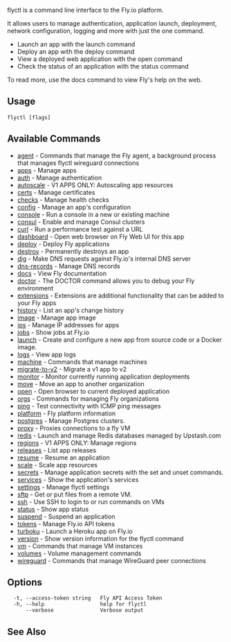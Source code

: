 flyctl is a command line interface to the Fly.io platform.

It allows users to manage authentication, application launch,
deployment, network configuration, logging and more with just the
one command.

* Launch an app with the launch command
* Deploy an app with the deploy command
* View a deployed web application with the open command
* Check the status of an application with the status command

To read more, use the docs command to view Fly's help on the web.
		

## Usage
~~~
flyctl [flags]
~~~

## Available Commands
* [agent](/docs/flyctl/agent/)	 - Commands that manage the Fly agent, a background process that manages flyctl wireguard connections
* [apps](/docs/flyctl/apps/)	 - Manage apps
* [auth](/docs/flyctl/auth/)	 - Manage authentication
* [autoscale](/docs/flyctl/autoscale/)	 - V1 APPS ONLY: Autoscaling app resources
* [certs](/docs/flyctl/certs/)	 - Manage certificates
* [checks](/docs/flyctl/checks/)	 - Manage health checks
* [config](/docs/flyctl/config/)	 - Manage an app's configuration
* [console](/docs/flyctl/console/)	 - Run a console in a new or existing machine
* [consul](/docs/flyctl/consul/)	 - Enable and manage Consul clusters
* [curl](/docs/flyctl/curl/)	 - Run a performance test against a URL
* [dashboard](/docs/flyctl/dashboard/)	 - Open web browser on Fly Web UI for this app
* [deploy](/docs/flyctl/deploy/)	 - Deploy Fly applications
* [destroy](/docs/flyctl/destroy/)	 - Permanently destroys an app
* [dig](/docs/flyctl/dig/)	 - Make DNS requests against Fly.io's internal DNS server
* [dns-records](/docs/flyctl/dns-records/)	 - Manage DNS records
* [docs](/docs/flyctl/docs/)	 - View Fly documentation
* [doctor](/docs/flyctl/doctor/)	 - The DOCTOR command allows you to debug your Fly environment
* [extensions](/docs/flyctl/extensions/)	 - Extensions are additional functionality that can be added to your Fly apps
* [history](/docs/flyctl/history/)	 - List an app's change history
* [image](/docs/flyctl/image/)	 - Manage app image
* [ips](/docs/flyctl/ips/)	 - Manage IP addresses for apps
* [jobs](/docs/flyctl/jobs/)	 - Show jobs at Fly.io
* [launch](/docs/flyctl/launch/)	 - Create and configure a new app from source code or a Docker image.
* [logs](/docs/flyctl/logs/)	 - View app logs
* [machine](/docs/flyctl/machine/)	 - Commands that manage machines
* [migrate-to-v2](/docs/flyctl/migrate-to-v2/)	 - Migrate a v1 app to v2
* [monitor](/docs/flyctl/monitor/)	 - Monitor currently running application deployments
* [move](/docs/flyctl/move/)	 - Move an app to another organization
* [open](/docs/flyctl/open/)	 - Open browser to current deployed application
* [orgs](/docs/flyctl/orgs/)	 - Commands for managing Fly organizations
* [ping](/docs/flyctl/ping/)	 - Test connectivity with ICMP ping messages
* [platform](/docs/flyctl/platform/)	 - Fly platform information
* [postgres](/docs/flyctl/postgres/)	 - Manage Postgres clusters.
* [proxy](/docs/flyctl/proxy/)	 - Proxies connections to a fly VM
* [redis](/docs/flyctl/redis/)	 - Launch and manage Redis databases managed by Upstash.com
* [regions](/docs/flyctl/regions/)	 - V1 APPS ONLY: Manage regions
* [releases](/docs/flyctl/releases/)	 - List app releases
* [resume](/docs/flyctl/resume/)	 - Resume an application
* [scale](/docs/flyctl/scale/)	 - Scale app resources
* [secrets](/docs/flyctl/secrets/)	 - Manage application secrets with the set and unset commands.
* [services](/docs/flyctl/services/)	 - Show the application's services
* [settings](/docs/flyctl/settings/)	 - Manage flyctl settings
* [sftp](/docs/flyctl/sftp/)	 - Get or put files from a remote VM.
* [ssh](/docs/flyctl/ssh/)	 - Use SSH to login to or run commands on VMs
* [status](/docs/flyctl/status/)	 - Show app status
* [suspend](/docs/flyctl/suspend/)	 - Suspend an application
* [tokens](/docs/flyctl/tokens/)	 - Manage Fly.io API tokens
* [turboku](/docs/flyctl/turboku/)	 - Launch a Heroku app on Fly.io
* [version](/docs/flyctl/version/)	 - Show version information for the flyctl command
* [vm](/docs/flyctl/vm/)	 - Commands that manage VM instances
* [volumes](/docs/flyctl/volumes/)	 - Volume management commands
* [wireguard](/docs/flyctl/wireguard/)	 - Commands that manage WireGuard peer connections

## Options

~~~
  -t, --access-token string   Fly API Access Token
  -h, --help                  help for flyctl
      --verbose               Verbose output
~~~

## See Also


